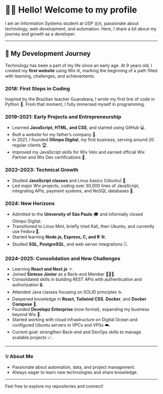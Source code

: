 # 👋🏻 Hello! Welcome to my profile

I am an Information Systems student at USP 🇧🇷, passionate about technology, web development, and automation. Here, I share a bit about my journey and growth as a developer.

---

## 🚀 My Development Journey

Technology has been a part of my life since an early age. At 9 years old, I created my **first website** using Wix 🌐, marking the beginning of a path filled with learning, challenges, and achievements.

### **2018: First Steps in Coding**
Inspired by the Brazilian teacher Guanabara, I wrote my first line of code in Python 🐍. From that moment, I fully immersed myself in programming.

### **2019–2021: Early Projects and Entrepreneurship**
- Learned **JavaScript, HTML, and CSS**, and started using GitHub 💻.
- Built a website for my father’s company 🏢.
- In 2021, I founded **Olimpo Digital**, my first business, serving around 20 regular clients 🏆.
- Improved my JavaScript skills for Wix Velo and earned official Wix Partner and Wix Dev certifications 🥇.

### **2022–2023: Technical Growth**
- Studied **JavaScript classes** and Linux basics (Ubuntu) 🐧.
- Led major Wix projects, coding over 30,000 lines of JavaScript, integrating APIs, payment systems, and NoSQL databases 🔗.

### **2024: New Horizons**
- Admitted to the **University of São Paulo** 🎓 and informally closed Olimpo Digital.
- Transitioned to Linux Mint, briefly tried Kali, then Ubuntu, and currently use Fedora 💾.
- Started learning **Node.js, Express, C, and R** 🛠️.
- Studied **SQL, PostgreSQL**, and web server integrations 🗄️.

### **2024–2025: Consolidation and New Challenges**
- Learning **React and Next.js** ⚛️.
- Joined **Síntese Júnior** as a Back-end Member 👨🏻‍💻.
- Consolidated skills in building REST APIs with authentication and authorization 🔒.
- Attended Java classes focusing on SOLID principles ☕.
- Deepened knowledge in **React, Tailwind CSS**, **Docker**, and **Docker Compose** 🐳.
- Founded **Developz Enterprise** (now formal), expanding my business beyond Wix 🚀.
- Started working with cloud infrastructure on Digital Ocean and configured Ubuntu servers in VPCs and VPSs ☁️.
- Current goal: strengthen Back-end and DevOps skills to manage scalable projects 📈.

---

### 💡 About Me

- Passionate about automation, data, and project management.
- Always eager to learn new technologies and share knowledge.

---

Feel free to explore my repositories and connect!
